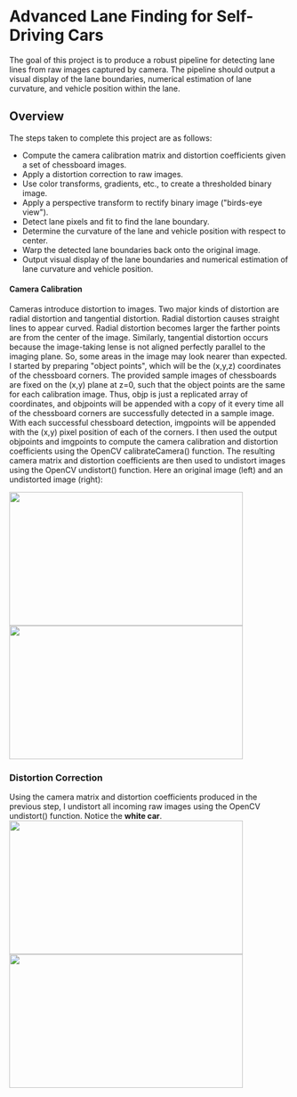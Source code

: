 # Advanced Lane Finding for Self-Driving Cars
The goal of this project is to produce a robust pipeline for detecting lane lines from raw images captured by camera. The pipeline should output a visual display of the lane boundaries, numerical estimation of lane curvature, and vehicle position within the lane.


## Overview
The steps taken to complete this project are as follows:

* Compute the camera calibration matrix and distortion coefficients given a set of chessboard images.
* Apply a distortion correction to raw images.
* Use color transforms, gradients, etc., to create a thresholded binary image.
* Apply a perspective transform to rectify binary image ("birds-eye view").
* Detect lane pixels and fit to find the lane boundary.
* Determine the curvature of the lane and vehicle position with respect to center.
* Warp the detected lane boundaries back onto the original image.
* Output visual display of the lane boundaries and numerical estimation of lane curvature and vehicle position.


#### Camera Calibration

Cameras introduce distortion to images. Two major kinds of distortion are radial distortion and tangential distortion.
Radial distortion causes straight lines to appear curved. Radial distortion becomes larger the farther points are from the center of the image. Similarly, tangential distortion occurs because the image-taking lense is not aligned perfectly parallel to the imaging plane. So, some areas in the image may look nearer than expected. 
I started by preparing "object points", which will be the (x,y,z) coordinates of the chessboard corners. The provided sample images of chessboards are fixed on the (x,y) plane at z=0, such that the object points are the same for each calibration image. Thus, objp is just a replicated array of coordinates, and objpoints will be appended with a copy of it every time all of the chessboard corners are successfully detected in a sample image. With each successful chessboard detection, imgpoints will be appended with the (x,y) pixel position of each of the corners. I then used the output objpoints and imgpoints to compute the camera calibration and distortion coefficients using the OpenCV calibrateCamera() function. The resulting camera matrix and distortion coefficients are then used to undistort images using the OpenCV undistort() function. Here an original image (left) and an undistorted image (right):

<img src="https://user-images.githubusercontent.com/103825664/219966068-e291dbe0-99c9-4960-a7a5-fb86b06758fc.jpg" width="420" height="240"> <img src="https://user-images.githubusercontent.com/103825664/219966217-ab3a1e80-0fc2-4195-8633-8c46e7e80af5.jpg" width="420" height="240">

### Distortion Correction


Using the camera matrix and distortion coefficients produced in the previous step, I undistort all incoming raw images using the OpenCV undistort() function.
Notice the **white car**.
<img src="https://user-images.githubusercontent.com/103825664/219967350-6bca29ac-750f-4381-ba37-98a41879a693.jpg" width="420" height="240"> <img src="https://user-images.githubusercontent.com/103825664/219967373-2c9f56da-72af-4105-91a7-f5183d272764.jpg" width="420" height="240">





